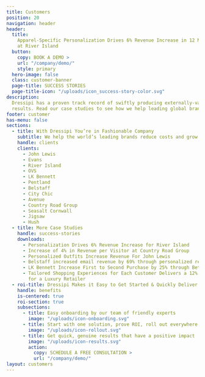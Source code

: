 ```yaml
---
title: Customers
position: 20
navigation: header
header:
  title:
    Apparel-Specific Personalization Drives 6% Revenue Increase in 12 Months
    at River Island
  button:
    copy: BOOK A DEMO >
    url: "/company/demo/"
    style: primary
  hero-image: false
  class: customer-banner
  page-title: SUCCESS STORIES
  page-title-icon: "/uploads/icon_success-story-color.svg"
description:
  Dressipi has a proven track record of swiftly producing externally-validated
  results. Read our case studies to see how we help leading global brands.
footer: customer
has-menu: false
sections:
  - title: With Dressipi You’re in Fashionable Company
    subtitle: We help the world’s leading brands reduce costs and grow profitably.
    handle: clients
    clients:
      - John Lewis
      - Evans
      - River Island
      - OVS
      - LK Bennett
      - Pentland
      - Belstaff
      - City Chic
      - Avenue
      - Country Road Group
      - Seasalt Cornwall
      - Jigsaw
      - Hush
  - title: More Case Studies
    handle: success-stories
    downloads:
      - Personalization Drives 6% Revenue Increase for River Island
      - Increase of 4% in Revenue per Visitor at Country Road Group
      - Personalized Outfits Increase Revenue For John Lewis
      - Belstaff increased email revenue by 69% through personalized recommendations
      - LK Bennett Increase First to Second Purchase by 25% through Better Data
      - Tailored Shopping Experiences for Each Customer Delivers a 12% Increase in RPV
        for a Luxury Retailer
  - roi-title: Dressipi Makes it Easy to Get Started & Quickly Deliver ROI
    handle: benefits
    is-centered: true
    roi-section: true
    subsections:
      - title: Easy onboarding by our team of friendly experts
        image: "/uploads/icon-onboarding.svg"
      - title: Start with one solution, prove ROI, roll out everywhere
        image: "/uploads/icon-rollout.svg"
      - title: Get quick, genuine results that have a positive impact
        image: "/uploads/icon-results.svg"
        action:
          copy: SCHEDULE A FREE CONSULTATION >
          url: "/company/demo/"
layout: customers
---
```


